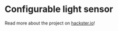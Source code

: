 # Configurable light sensor

Read more about the project on [hackster.io](https://www.hackster.io/aluchieneseiv/configurable-light-detector-89aa87)!
